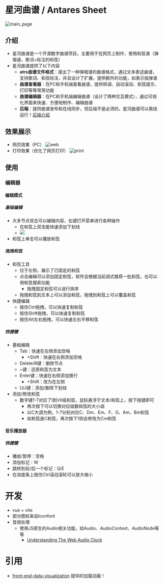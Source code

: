 # 星河曲谱 / Antares Sheet
![main_page](./images/main_page.jpg)

## 介绍
- 星河曲谱是一个开源数字曲谱项目，主要用于在网页上制作、使用和弦谱（弹唱谱，歌词+标注的和弦）
- 星河曲谱提供了以下内容
  - **atrs曲谱文件格式**：提出了一种弹唱谱的曲谱格式，通过文本表述曲谱，支持歌词、和弦标注，并且设计了扩展，提供额外的功能，如表示指弹谱
  - **曲谱查看器**：在PC和手机端查看曲谱，提供转调、自动滚动、和弦提示、打印等等常用功能
  - **曲谱编辑器**：在PC和手机端编辑曲谱（设计了两种交互模式），通过可视化界面来快速、方便地制作、编辑曲谱
  - **后端**：提供曲谱发布和在线同步，但后端不是必须的，星河曲谱可以离线运行！[后端介绍](/backend/)

## 效果展示
- 网页效果（PC）
![web](./images/web.jpg)
- 打印效果（优化了网页打印）
![print](./images/print.jpg)

## 使用
### 编辑器
#### 编辑模式
##### 基础编辑
- 大多节点双击可以编辑内容，右键打开菜单进行各种操作
  - 在和弦上双击能快速添加下划线
  - ![](./images/context_menu.jpg)
- 和弦上单击可以播放和弦

##### 拖拽和弦
- 和弦工具
  - 位于左侧，展示了已固定的和弦
  - 点击编辑可以添加固定和弦，软件会根据当前调式推荐一批和弦，也可以用和弦搜索功能
    - 拖拽固定和弦可以进行排序
  - 拖拽和弦到文本上可以添加和弦，拖拽到和弦上可以覆盖和弦
- 快捷编辑
  - 按住Ctrl拖拽，可以快速复制和弦
  - 按住Shift拖拽，可以快速复制和弦
  - 按住Alt左右拖拽，可以快速左右平移和弦

##### 快捷键
- 基础编辑
  - Tab：快速在左侧添加空格
    - +Shift：快速在右侧添加空格
  - Delete/R键：删除节点
  - ~键：还原和弦为文本
  - Enter键：快速在右侧添加换行
    - +Shift：改为在左侧
  - U/J键：添加/删除下划线
- 添加/修改和弦
  - 数字键1-7对应了I到VII级和弦，鼠标悬浮于文本/和弦上，按下按键即可
    - 再次按下可以切换对应级数和弦的大小调
    - 以C大调为例，1-7分别对应C、Dm、Em、F、G、Am、Bm和弦
    - 如和弦是C和弦，再次按下1则会修改为Cm和弦

#### 音乐播放器
##### 快捷键
- 播放/暂停：空格
- 添加标记：W
- 跳转到前/后一个标记：Q/E
- 在进度条上按住Ctrl滚动滚轮可以放大缩小
    
# 开发
- vue + vite
- 部分图标来自Iconfont
- 音频处理
  - 使用JS原生的Audio相关功能，如Audio、AudioContext、AudioNode等等
    - [Understanding The Web Audio Clock](https://sonoport.github.io/web-audio-clock.html)

# 引用
- [front-end-data-visualization](https://gitee.com/k21vin/front-end-data-visualization) 提供的加载动画！
